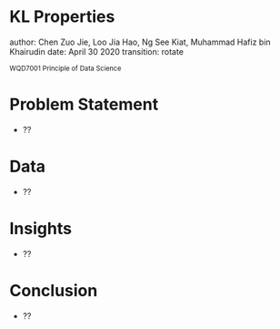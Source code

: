 KL Properties
===
author: Chen Zuo Jie, Loo Jia Hao, Ng See Kiat, Muhammad Hafiz bin Khairudin
date: April 30 2020
transition: rotate

<small> 
WQD7001
Principle of Data Science
</small>

Problem Statement
===
- ??

Data
===
- ??

Insights
===
- ??

Conclusion
===
- ??
